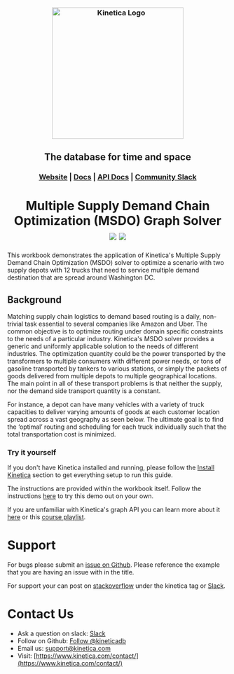 <h3 align="center">
    <img width="300" src="https://2wz2rk1b7g6s3mm3mk3dj0lh-wpengine.netdna-ssl.com/wp-content/uploads/2018/08/kinetica_logo.svg" alt="Kinetica Logo"/>
</h3>
<h2 align="center">The database for time and space</h2>
<h3 align="center">
    <a href="https://www.kinetica.com/">Website</a>
    <span> | </span>
    <a href="https://docs.kinetica.com/7.1/">Docs</a>
    <span> | </span>
    <a href="https://docs.kinetica.com/7.1/api/">API Docs</a>
    <span> | </span>
    <a href="https://join.slack.com/t/kinetica-community/shared_invite/zt-1bt9x3mvr-uMKrXlSDXfy3oU~sKi84qg">Community Slack</a>   
</h3>

<h1 align = "center">
Multiple Supply Demand Chain Optimization (MSDO) Graph Solver
<br>
<img src="https://img.shields.io/badge/tested-%3E=v7.7.1-green"></img>  <img src="https://img.shields.io/badge/time-15 mins-blue"></img>
</h1>
This workbook demonstrates the application of Kinetica's Multiple Supply Demand Chain Optimization (MSDO) solver to optimize a scenario with two supply depots with 12 trucks that need to service multiple demand destination that are spread around Washington DC.

## Background

Matching supply chain logistics to demand based routing is a daily, non-trivial task essential to several companies like Amazon and Uber. The common objective is to optimize routing under domain specific constraints to the needs of a particular industry. Kinetica's MSDO solver provides a generic and uniformly applicable solution to the needs of different industries. The optimization quantity could be the power transported by the transformers to multiple consumers with different power needs, or tons of gasoline transported by tankers to various stations, or simply the packets of goods delivered from multiple depots to multiple geographical locations. The main point in all of these transport problems is that neither the supply, nor the demand side transport quantity is a constant.

For instance, a depot can have  many vehicles with a variety of truck capacities to deliver varying amounts of  goods at each customer location spread across a vast geography as seen below. The ultimate goal is to find the ‘optimal’ routing and scheduling for each truck individually such that the total transportation cost is minimized.

### Try it yourself
If you don't have Kinetica installed and running, please follow the [Install Kinetica](https://github.com/kineticadb/examples#install-kinetica) section to get everything setup to run this guide.

The instructions are provided within the workbook itself. Follow the instructions [here](https://github.com/kineticadb/examples#how-to-run-these-examples) to try this demo out on your own.

If you are unfamiliar with Kinetica's graph API you can learn more about it [here](https://docs.kinetica.com/7.1/graph_solver/network_graph_solver) or this [course playlist](https://www.youtube.com/playlist?list=PLtLChx8K0ZZVkufn1GMvsR3BY2jMP3JXD).

# Support
For bugs please submit an [issue on Github](https://github.com/kineticadb/examples/issues). Please reference the example that you are having an issue with in the title.

For support your can post on [stackoverflow](https://stackoverflow.com/questions/tagged/kinetica) under the kinetica tag or [Slack](https://join.slack.com/t/kinetica-community/shared_invite/zt-1bt9x3mvr-uMKrXlSDXfy3oU~sKi84qg).

# Contact Us
* Ask a question on slack: [Slack](https://join.slack.com/t/kinetica-community/shared_invite/zt-1bt9x3mvr-uMKrXlSDXfy3oU~sKi84qg)
* Follow on Github: <a class="github-button" href="https://github.com/kineticadb" data-size="large" aria-label="Follow @kineticadb on GitHub">Follow @kineticadb</a> 
* Email us: [support@kinetica.com](mailto:support@kinetica.com)
* Visit: [https://www.kinetica.com/contact/](https://www.kinetica.com/contact/)